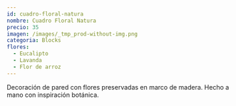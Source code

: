 ```yaml
---
id: cuadro-floral-natura
nombre: Cuadro Floral Natura
precio: 35
imagen: /images/_tmp_prod-without-img.png
categoria: Blocks
flores:
  - Eucalipto
  - Lavanda
  - Flor de arroz
---
```


Decoración de pared con flores preservadas en marco de madera. Hecho a mano con inspiración botánica.
